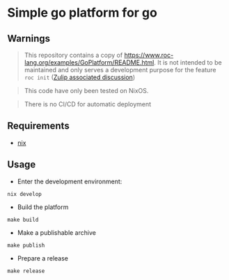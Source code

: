 # Simple go platform for go

## Warnings

> This repository contains a copy of https://www.roc-lang.org/examples/GoPlatform/README.html. It is not intended to be maintained and only serves a development purpose for the feature `roc init` ([Zulip associated discussion](https://roc.zulipchat.com/#narrow/channel/304641-ideas/topic/roc.20init.20app.20scaffolding))

> This code have only been tested on NixOS.

> There is no CI/CD for automatic deployment

## Requirements

- [nix](https://nixos.org/)

## Usage

- Enter the development environment:

```shell
nix develop
```

- Build the platform

```shell
make build
```

- Make a publishable archive

```shell
make publish
```

- Prepare a release

```shell
make release
```
